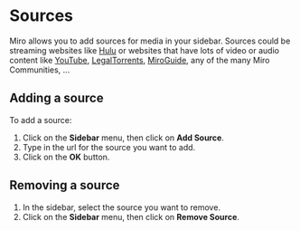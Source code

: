 Sources
=======

Miro allows you to add sources for media in your sidebar. Sources could
be streaming websites like [Hulu](http://hulu.com) or websites that have
lots of video or audio content like [YouTube](http://youtube.com/),
[LegalTorrents](http://www.legaltorrents.com/),
[MiroGuide](http://miroguide.com/), any of the many Miro Communities,
...

Adding a source
---------------

To add a source:

1.  Click on the **Sidebar** menu, then click on **Add Source**.
2.  Type in the url for the source you want to add.
3.  Click on the **OK** button.

Removing a source
-----------------

1.  In the sidebar, select the source you want to remove.
2.  Click on the **Sidebar** menu, then click on **Remove Source**.

